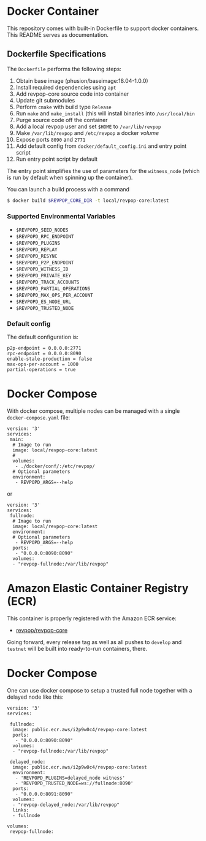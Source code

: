 # Docker Container

This repository comes with built-in Dockerfile to support docker
containers. This README serves as documentation.

## Dockerfile Specifications

The `Dockerfile` performs the following steps:

1. Obtain base image (phusion/baseimage:18.04-1.0.0)
2. Install required dependencies using `apt`
3. Add revpop-core source code into container
4. Update git submodules
5. Perform `cmake` with build type `Release`
6. Run `make` and `make_install` (this will install binaries into `/usr/local/bin`
7. Purge source code off the container
8. Add a local revpop user and set `$HOME` to `/var/lib/revpop`
9. Make `/var/lib/revpop` and `/etc/revpop` a docker *volume*
10. Expose ports `8090` and `2771`
11. Add default config from `docker/default_config.ini` and entry point script
12. Run entry point script by default

The entry point simplifies the use of parameters for the `witness_node`
(which is run by default when spinning up the container).

You can launch a build process with a command
```sh
$ docker build $REVPOP_CORE_DIR -t local/revpop-core:latest
```

### Supported Environmental Variables

* `$REVPOPD_SEED_NODES`
* `$REVPOPD_RPC_ENDPOINT`
* `$REVPOPD_PLUGINS`
* `$REVPOPD_REPLAY`
* `$REVPOPD_RESYNC`
* `$REVPOPD_P2P_ENDPOINT`
* `$REVPOPD_WITNESS_ID`
* `$REVPOPD_PRIVATE_KEY`
* `$REVPOPD_TRACK_ACCOUNTS`
* `$REVPOPD_PARTIAL_OPERATIONS`
* `$REVPOPD_MAX_OPS_PER_ACCOUNT`
* `$REVPOPD_ES_NODE_URL`
* `$REVPOPD_TRUSTED_NODE`

### Default config

The default configuration is:

    p2p-endpoint = 0.0.0.0:2771
    rpc-endpoint = 0.0.0.0:8090
    enable-stale-production = false
    max-ops-per-account = 1000
    partial-operations = true

# Docker Compose

With docker compose, multiple nodes can be managed with a single
`docker-compose.yaml` file:

    version: '3'
    services:
     main:
      # Image to run
      image: local/revpop-core:latest
      # 
      volumes:
       - ./docker/conf/:/etc/revpop/
      # Optional parameters
      environment:
       - REVPOPD_ARGS=--help

or

    version: '3'
    services:
     fullnode:
      # Image to run
      image: local/revpop-core:latest
      environment:
      # Optional parameters
       - REVPOPD_ARGS=--help
      ports:
       - "0.0.0.0:8090:8090"
      volumes:
      - "revpop-fullnode:/var/lib/revpop"


# Amazon Elastic Container Registry (ECR)

This container is properly registered with the Amazon ECR service:

* [revpop/revpop-core](https://gallery.ecr.aws/i2p9w0c4/revpop-core)

Going forward, every release tag as well as all pushes to `develop` and
`testnet` will be built into ready-to-run containers, there.

# Docker Compose

One can use docker compose to setup a trusted full node together with a
delayed node like this:

```
version: '3'
services:

 fullnode:
  image: public.ecr.aws/i2p9w0c4/revpop-core:latest
  ports:
   - "0.0.0.0:8090:8090"
  volumes:
  - "revpop-fullnode:/var/lib/revpop"

 delayed_node:
  image: public.ecr.aws/i2p9w0c4/revpop-core:latest
  environment:
   - 'REVPOPD_PLUGINS=delayed_node witness'
   - 'REVPOPD_TRUSTED_NODE=ws://fullnode:8090'
  ports:
   - "0.0.0.0:8091:8090"
  volumes:
  - "revpop-delayed_node:/var/lib/revpop"
  links: 
  - fullnode

volumes:
 revpop-fullnode:
```
